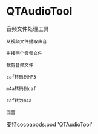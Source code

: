 # QTAudioTool
音频文件处理工具

    从视频文件提取声音
 
    拼接两个音频文件
 
    裁剪音频文件
 
    caf转码到MP3 
 
    m4a转码到caf
 
    caf转为m4a
 
    混音

支持cocoapods:pod 'QTAudioTool'
